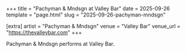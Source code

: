 +++
title = "Pachyman & Mndsgn at Valley Bar"
date = 2025-09-26
template = "page.html"
slug = "2025-09-26-pachyman-mndsgn"

[extra]
artist = "Pachyman & Mndsgn"
venue = "Valley Bar"
venue_url = "https://thevalleybar.com"
+++

Pachyman & Mndsgn performs at Valley Bar.

